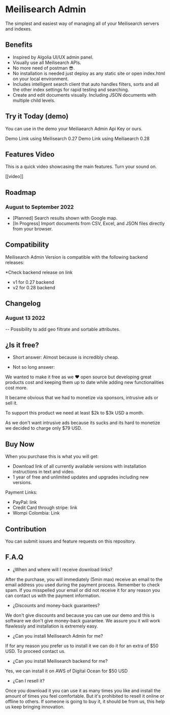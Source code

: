 # Meilisearch Admin

The simplest and easiest way of managing all of your Meilisearch servers and indexes.

## Benefits 

- Inspired by Algolia UI/UX admin panel.
- Visually use all Meilisearch APIs. 
- No more need of postman 😎.
- No installation is needed just deploy as any static site or open index.html on your local environment.
- Includes intelligent search client that auto handles filters, sorts and all the other index settings for rapid testing and searching.
- Create and edit documents visually. Including JSON documents with multiple child levels.  


## Try it Today (demo)

You can use in the demo your Meiliaearch Admin Api Key or ours.

Demo Limk using Meilisearch 0.27
Demo Link using Meiliaearch 0.28

## Features Video

This is a quick video showcasing the main features. Turn your sound on.

[[video]]

## Roadmap

### August to September 2022
- [Planned] Search results shown with Google map.
- [In Progress] Import documents from CSV, Excel, and JSON files directly from your browser.

## Compatibility

Meilisearch Admin Version is compatible with the following backend releases:

*Check backend release on link

- v1 for 0.27 backend
- v2 for 0.28 backend

## Changelog

### August 13 2022
-- Possibility to add geo filtrate and sortable attributes.


## ¿Is it free?

- Short answer: 
Almost because is incredibly cheap.

- Not so long answer:

We wanted to make it free as we ❤️ open source but developing great products cost and keeping them up to date while adding new functionalities cost more.

It became obvious that we had to monetize via sponsors, intrusive ads or sell it. 

To support this product we need at least $2k to $3k USD a month.

As we don't want intrusive ads because its sucks and its hard to monetize we decided to charge only $79 USD. 


## Buy Now 
When you purchase this is what you will get:

- Download link of all currently available versions with installation instructions in text and video. 
- 1 year of free and unlimited updates and upgrades including new versions. 

Payment Links: 

- PayPal: link 
- Credit Card through stripe: link 
- Wompi Colombia: Link


## Contribution 

You can submit issues and feature requests on this repository.


## F.A.Q

- ¿When and where will I receive download links?

After the purchase, you will immediately (5min max) receive an email to the email address you used during the payment process. Remember to check spam. If you misspelled your email or did not receive it for any reason you can contact us with the payment information.

- ¿Discounts and money-back guarantees?

We don't give discounts and because you can use our demo and this is software we don't give money-back guarantee. We assure you it will work flawlessly and installation is extremely easy.

- ¿Can you install Meilisearch Admin for me?

If for any reason you prefer us to install it we can do it for an extra of $50 USD. To proceed contact us.

- ¿Can you install Meilisearch backend for me?

Yes, we can install it on AWS of Digital Ocean for $50 USD 

- ¿Can I resell it?

Once you download it you can use it as many times you like and install the amount of times you feel comfortable. But it's prohibited to resell it online or offline to others. If someone is going to buy it, it should be from us, this help us keep bringing innovation.
